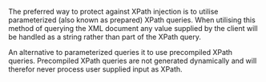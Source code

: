 The preferred way to protect against XPath injection is to utilise
parameterized (also known as prepared) XPath queries. When utilising
this method of querying the XML document any value supplied by the
client will be handled as a string rather than part of the XPath
query.

An alternative to parameterized queries it to use precompiled
XPath queries. Precompiled XPath queries are not generated dynamically
and will therefor never process user supplied input as XPath.